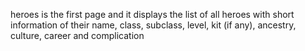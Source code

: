 heroes is the first page and it displays the list of all heroes with short information of their name, class, subclass, level, kit (if any), ancestry, culture, career and complication 